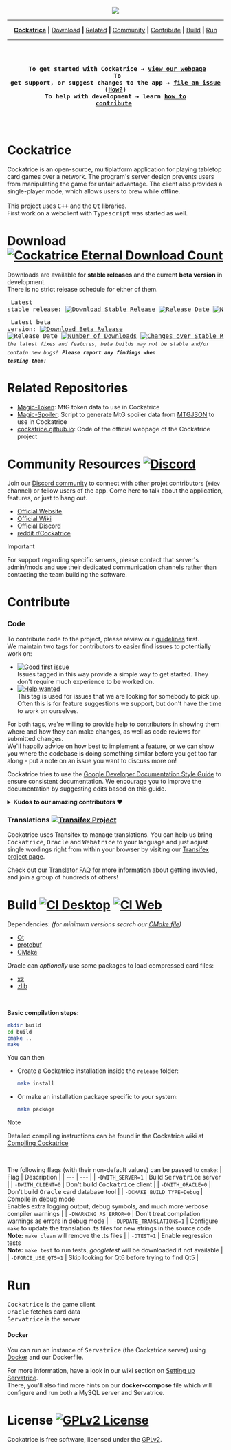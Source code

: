 <p align='center'><img src=https://cloud.githubusercontent.com/assets/9874850/7516775/b00b8e36-f4d1-11e4-8da4-3df294d01f86.png></p>

---

<p align='center'>
   <a href="#cockatrice"><b>Cockatrice</b></a> <b>|</b>
   <a href="#download-">Download</a> <b>|</b>
   <a href="#related-repositories">Related</a> <b>|</b>
   <a href="#community-resources-">Community</a> <b>|</b>
   <a href="#contribute">Contribute</a> <b>|</b>
   <a href="#build--">Build</a> <b>|</b>
   <a href="#run">Run</a>
</p>

---

<br><pre><p align='center'>
<b>To get started with Cockatrice &#8674; [view our webpage](https://cockatrice.github.io/)</b><br>
<b>To get support, or suggest changes to the app &#8674; [file an issue](https://github.com/Cockatrice/Cockatrice/issues) ([How?](https://github.com/Cockatrice/Cockatrice/wiki/How-to-Create-a-GitHub-Ticket-Regarding-Cockatrice))</b>
<b>To help with development &#8674; learn [how to contribute](#contribute-)</b>
</pre><p><br>


# Cockatrice

Cockatrice is an open-source, multiplatform application for playing tabletop card games over a network. The program's server design prevents users from manipulating the game for unfair advantage. The client also provides a single-player mode, which allows users to brew while offline.<br><br>
This project uses <kbd>C++</kbd> and the <kbd>Qt</kbd> libraries.<br>
First work on a webclient with <kbd>Typescript</kbd> was started as well.<br>


# Download [![Cockatrice Eternal Download Count](https://img.shields.io/github/downloads/cockatrice/cockatrice/total.svg)](https://tooomm.github.io/github-release-stats/?username=Cockatrice&repository=Cockatrice&search=0)

Downloads are available for **stable releases** and the current **beta version** in development.  
There is no strict release schedule for either of them.
<br><pre>
Latest <kbd>stable</kbd> release:
[![Download Stable Release](https://img.shields.io/github/release/cockatrice/cockatrice.svg?label=version&colorB=0d7ebf "Download Latest Stable Release")](https://github.com/cockatrice/cockatrice/releases/latest) ![](https://img.shields.io/github/release-date/Cockatrice/Cockatrice.svg?label=released&colorB=0d7ebf "Release Date") [![](https://img.shields.io/github/downloads/cockatrice/cockatrice/latest/total.svg?label=downloads&colorB=0d7ebf "Number of Downloads")](https://tooomm.github.io/github-release-stats/?username=Cockatrice&repository=Cockatrice&search=0)
</pre><pre>
Latest <kbd>beta</kbd> version:
[![Download Beta Release](https://img.shields.io/github/release/cockatrice/cockatrice/all.svg?label=version&colorB=f37f40 "Download Latest Beta Release")](https://github.com/cockatrice/cockatrice/releases) ![](https://img.shields.io/github/release-date-pre/Cockatrice/Cockatrice.svg?label=released&colorB=f37f40 "Release Date") [![](https://img.shields.io/github/downloads-pre/cockatrice/cockatrice/latest/total.svg?label=downloads&colorB=f37f40 "Number of Downloads")](https://tooomm.github.io/github-release-stats/?username=Cockatrice&repository=Cockatrice&search=0) [![](https://img.shields.io/github/commits-since/Cockatrice/Cockatrice/latest.svg?label=changes&colorB=f37f40 "Changes over Stable Release")](https://github.com/Cockatrice/Cockatrice/pulls?q=is%3Apr+is%3Aclosed)
<sub><i>While incorporating the latest fixes and features, beta builds may not be stable and/or contain new bugs!</i></sub>
<sub><b><i>Please report any findings when testing them!</i></b></sub>
</pre>

# Related Repositories

- [Magic-Token](https://github.com/Cockatrice/Magic-Token): MtG token data to use in Cockatrice
- [Magic-Spoiler](https://github.com/Cockatrice/Magic-Spoiler): Script to generate MtG spoiler data from [MTGJSON](https://github.com/mtgjson/mtgjson) to use in Cockatrice
- [cockatrice.github.io](https://github.com/Cockatrice/cockatrice.github.io): Code of the official webpage of the Cockatrice project


# Community Resources [![Discord](https://img.shields.io/discord/314987288398659595?label=Discord&logo=discord&logoColor=white)](https://discord.gg/3Z9yzmA)

Join our [Discord community](https://discord.gg/3Z9yzmA) to connect with other projet contributors (`#dev` channel) or fellow users of the app. Come here to talk about the application, features, or just to hang out.
- [Official Website](https://cockatrice.github.io)
- [Official Wiki](https://github.com/Cockatrice/Cockatrice/wiki)
- [Official Discord](https://discord.gg/3Z9yzmA)
- [reddit r/Cockatrice](https://reddit.com/r/cockatrice)

>[!IMPORTANT]
>For support regarding specific servers, please contact that server's admin/mods and use their dedicated communication channels rather than contacting the team building the software.


# Contribute

### Code

To contribute code to the project, please review our [guidelines](https://github.com/Cockatrice/Cockatrice/blob/master/.github/CONTRIBUTING.md) first.<br>
We maintain two tags for contributors to easier find issues to potentially work on:
- [![Good first issue](https://img.shields.io/github/issues/cockatrice/cockatrice/Good%20First%20Issue)](https://github.com/Cockatrice/Cockatrice/issues?utf8=%E2%9C%93&q=is%3Aopen%20is%3Aissue%20label%3A%22Good%20first%20issue%22%20)<br>
Issues tagged in this way provide a simple way to get started. They don't require much experience to be worked on.
- [![Help wanted](https://img.shields.io/github/issues/cockatrice/cockatrice/Help%20Wanted)](https://github.com/Cockatrice/Cockatrice/issues?utf8=%E2%9C%93&q=is%3Aopen%20is%3Aissue%20label%3A%22Help%20Wanted%22%20)<br>
This tag is used for issues that we are looking for somebody to pick up. Often this is for feature suggestions we support, but don't have the time to work on ourselves.

For both tags, we're willing to provide help to contributors in showing them where and how they can make changes, as well as code reviews for submitted changes.<br>
We'll happily advice on how best to implement a feature, or we can show you where the codebase is doing something similar before you get too far along - put a note on an issue you want to discuss more on!

Cockatrice tries to use the [Google Developer Documentation Style Guide](https://developers.google.com/style/) to ensure consistent documentation. We encourage you to improve the documentation by suggesting edits based on this guide.

<details>
<summary><b>Kudos to our amazing contributors ❤️</b></summary>
   <a href="https://github.com/Cockatrice/Cockatrice/graphs/contributors">
      <img src="https://contrib.rocks/image?repo=Cockatrice/Cockatrice" />
   </a><br>
   <sub><i>Made with <a href="https://contrib.rocks">contrib.rocks</a>.</i></sub>
</details>

### Translations [![Transifex Project](https://img.shields.io/badge/translate-on%20transifex-brightgreen)](https://transifex.com/cockatrice/cockatrice/)

Cockatrice uses Transifex to manage translations. You can help us bring <kbd>Cockatrice</kbd>, <kbd>Oracle</kbd> and <kbd>Webatrice</kbd> to your language and just adjust single wordings right from within your browser by visiting our [Transifex project page](https://transifex.com/cockatrice/cockatrice/).<br>

Check out our [Translator FAQ](https://github.com/Cockatrice/Cockatrice/wiki/Translation-FAQ) for more information about getting invovled, and join a group of hundreds of others!<br>


# Build [![CI Desktop](https://github.com/Cockatrice/Cockatrice/actions/workflows/desktop-build.yml/badge.svg?branch=master&event=push)](https://github.com/Cockatrice/Cockatrice/actions/workflows/desktop-build.yml?query=branch%3Amaster+event%3Apush) [![CI Web](https://github.com/Cockatrice/Cockatrice/actions/workflows/web-build.yml/badge.svg?branch=master&event=push)](https://github.com/Cockatrice/Cockatrice/actions/workflows/web-build.yml?query=branch%3Amaster+event%3Apush)

Dependencies: *(for minimum versions search our [CMake file](https://github.com/Cockatrice/Cockatrice/blob/master/CMakeLists.txt))*
- [Qt](https://www.qt.io/developers/)
- [protobuf](https://github.com/protocolbuffers/protobuf)
- [CMake](https://www.cmake.org/)

Oracle can *optionally* use some packages to load compressed card files:
- [xz](https://tukaani.org/xz/)
- [zlib](https://www.zlib.net/)

<br>

**Basic compilation steps:**
```bash
mkdir build
cd build
cmake ..
make
```

You can then
 - Create a Cockatrice installation inside the `release` folder:
    ```bash
    make install
    ```
 - Or make an installation package specific to your system:
    ```bash
    make package
    ```

>[!NOTE]
>Detailed compiling instructions can be found in the Cockatrice wiki at [Compiling Cockatrice](https://github.com/Cockatrice/Cockatrice/wiki/Compiling-Cockatrice)

<br>

The following flags (with their non-default values) can be passed to `cmake`:
| Flag | Description |
| --- | --- |
| `-DWITH_SERVER=1` | Build <kbd>Servatrice</kbd> server |
| `-DWITH_CLIENT=0` | Don't build <kbd>Cockatrice</kbd> client |
| `-DWITH_ORACLE=0` | Don't build <kbd>Oracle</kbd> card database tool |
| `-DCMAKE_BUILD_TYPE=Debug` | Compile in debug mode<br> Enables extra logging output, debug symbols, and much more verbose compiler warnings |
| `-DWARNING_AS_ERROR=0` | Don't treat compilation warnings as errors in debug mode |
| `-DUPDATE_TRANSLATIONS=1` |  Configure `make` to update the translation .ts files for new strings in the source code<br> **Note:** `make clean` will remove the .ts files |
| `-DTEST=1` | Enable regression tests<br> **Note:** `make test` to run tests, *googletest* will be downloaded if not available |
| `-DFORCE_USE_QT5=1` | Skip looking for Qt6 before trying to find Qt5 |


# Run

<kbd>Cockatrice</kbd> is the game client<br>
<kbd>Oracle</kbd> fetches card data<br>
<kbd>Servatrice</kbd> is the server<br>

#### Docker

You can run an instance of <kbd>Servatrice</kbd> (the Cockatrice server) using [Docker](https://www.docker.com/resources/what-container/) and our Dockerfile.<br>

For more information, have a look in our wiki section on [Setting up Servatrice](https://github.com/Cockatrice/Cockatrice/wiki/Setting-up-Servatrice#using-docker).<br>
There, you'll also find more hints on our **docker-compose** file which will configure and run both a MySQL server and Servatrice.


# License [![GPLv2 License](https://img.shields.io/github/license/Cockatrice/Cockatrice.svg)](https://github.com/Cockatrice/Cockatrice/blob/master/LICENSE)

Cockatrice is free software, licensed under the [GPLv2](https://github.com/Cockatrice/Cockatrice/blob/master/LICENSE).
